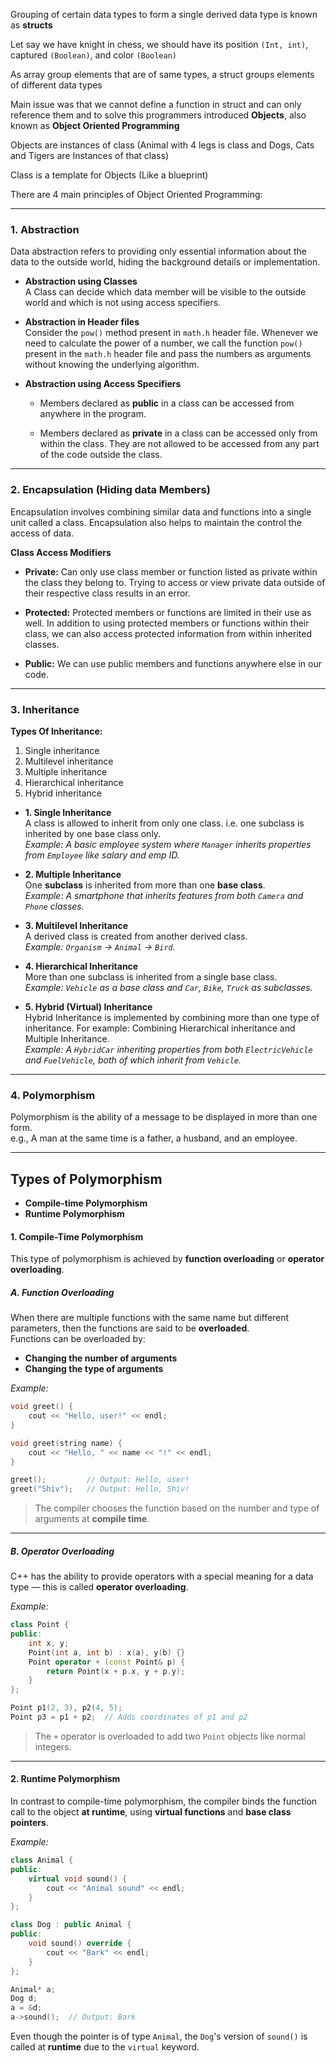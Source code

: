 Grouping of certain data types to form a single derived data type is known as **structs**

Let say we have knight in chess, we should have its position `(Int, int)`, captured `(Boolean)`, and color `(Boolean)`

As array group elements that are of same types, a struct groups elements of different data types

Main issue was that we cannot define a function in struct and can only reference them and to solve this programmers introduced **Objects**, also known as **Object Oriented Programming**

Objects are instances of class (Animal with 4 legs is class and Dogs, Cats and Tigers are Instances of that class)

Class is a template for Objects (Like a blueprint)

There are 4 main principles of Object Oriented Programming:

---

### 1. **Abstraction**

Data abstraction refers to providing only essential information about the data to the outside world, hiding the background details or implementation. 

- **Abstraction using Classes**  
    A Class can decide which data member will be visible to the outside world and which is not using access specifiers.
    
- **Abstraction in Header files**  
    Consider the `pow()` method present in `math.h` header file. Whenever we need to calculate the power of a number, we call the function `pow()` present in the `math.h` header file and pass the numbers as arguments without knowing the underlying algorithm.
    
- **Abstraction using Access Specifiers**
    
    - Members declared as **public** in a class can be accessed from anywhere in the program.
        
    - Members declared as **private** in a class can be accessed only from within the class. They are not allowed to be accessed from any part of the code outside the class.
        

---

### 2. **Encapsulation** (Hiding data Members)

Encapsulation involves combining similar data and functions into a single unit called a class. Encapsulation also helps to maintain the control the access of data.

**Class Access Modifiers**

- **Private:** Can only use class member or function listed as private within the class they belong to. Trying to access or view private data outside of their respective class results in an error.
    
- **Protected:** Protected members or functions are limited in their use as well. In addition to using protected members or functions within their class, we can also access protected information from within inherited classes.
    
- **Public:** We can use public members and functions anywhere else in our code.
    

---

### 3. **Inheritance**

**Types Of Inheritance:**

1. Single inheritance
2. Multilevel inheritance
3. Multiple inheritance
4. Hierarchical inheritance
5. Hybrid inheritance
    

- **1. Single Inheritance**  
    A class is allowed to inherit from only one class. i.e. one subclass is inherited by one base class only.  
    _Example: A basic employee system where `Manager` inherits properties from `Employee` like salary and emp ID._
    
- **2. Multiple Inheritance**  
    One **subclass** is inherited from more than one **base class**.  
    _Example: A smartphone that inherits features from both `Camera` and `Phone` classes._
    
- **3. Multilevel Inheritance**  
    A derived class is created from another derived class.  
    _Example: `Organism` → `Animal` → `Bird`._
    
- **4. Hierarchical Inheritance**  
    More than one subclass is inherited from a single base class.  
    _Example: `Vehicle` as a base class and `Car`, `Bike`, `Truck` as subclasses._
    
- **5. Hybrid (Virtual) Inheritance**  
    Hybrid Inheritance is implemented by combining more than one type of inheritance. For example: Combining Hierarchical inheritance and Multiple Inheritance.  
    _Example: A `HybridCar` inheriting properties from both `ElectricVehicle` and `FuelVehicle`, both of which inherit from `Vehicle`._

---

### 4. **Polymorphism**

Polymorphism is the ability of a message to be displayed in more than one form.  
e.g., A man at the same time is a father, a husband, and an employee.

---

## Types of Polymorphism

- **Compile-time Polymorphism**
- **Runtime Polymorphism**

#### 1. **Compile-Time Polymorphism**

This type of polymorphism is achieved by **function overloading** or **operator overloading**.

##### A. **Function Overloading**

When there are multiple functions with the same name but different parameters, then the functions are said to be **overloaded**.  
Functions can be overloaded by:

- **Changing the number of arguments**
- **Changing the type of arguments**

_Example:_

```cpp
void greet() {
    cout << "Hello, user!" << endl;
}

void greet(string name) {
    cout << "Hello, " << name << "!" << endl;
}

greet();         // Output: Hello, user!
greet("Shiv");   // Output: Hello, Shiv!
```

> The compiler chooses the function based on the number and type of arguments at **compile time**.

---

##### B. **Operator Overloading**

C++ has the ability to provide operators with a special meaning for a data type — this is called **operator overloading**.

_Example:_

```cpp
class Point {
public:
    int x, y;
    Point(int a, int b) : x(a), y(b) {}
    Point operator + (const Point& p) {
        return Point(x + p.x, y + p.y);
    }
};

Point p1(2, 3), p2(4, 5);
Point p3 = p1 + p2;  // Adds coordinates of p1 and p2
```

> The `+` operator is overloaded to add two `Point` objects like normal integers.

---

#### 2. **Runtime Polymorphism**

In contrast to compile-time polymorphism, the compiler binds the function call to the object **at runtime**, using **virtual functions** and **base class pointers**.

_Example:_

```cpp
class Animal {
public:
    virtual void sound() {
        cout << "Animal sound" << endl;
    }
};

class Dog : public Animal {
public:
    void sound() override {
        cout << "Bark" << endl;
    }
};

Animal* a;
Dog d;
a = &d;
a->sound();  // Output: Bark
```

Even though the pointer is of type `Animal`, the `Dog`'s version of `sound()` is called at **runtime** due to the `virtual` keyword.